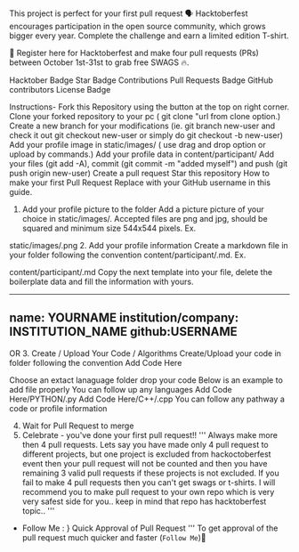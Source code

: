This project is perfect for your first pull request
🗣 Hacktoberfest encourages participation in the open source community, which grows bigger every year. Complete the challenge and earn a limited edition T-shirt.

📢 Register here for Hacktoberfest and make four pull requests (PRs) between October 1st-31st to grab free SWAGS 🔥.

Hacktober Badge Star Badge Contributions
Pull Requests Badge GitHub contributors License Badge

Instructions-
Fork this Repository using the button at the top on right corner.
Clone your forked repository to your pc ( git clone "url from clone option.)
Create a new branch for your modifications (ie. git branch new-user and check it out git checkout new-user or simply do git checkout -b new-user)
Add your profile image in static/images/ ( use drag and drop option or upload by commands.)
Add your profile data in content/participant/
Add your files (git add -A), commit (git commit -m "added myself") and push (git push origin new-user)
Create a pull request
Star this repository
How to make your first Pull Request
Replace <YOUR-USERNAME> with your GitHub username in this guide.

1. Add your profile picture to the folder
Add a picture picture of your choice in static/images/. Accepted files are png and jpg, should be squared and minimum size 544x544 pixels. Ex.

static/images/<YOUR-USERNAME>.png
2. Add your profile information
Create a markdown file in your folder following the convention content/participant/<YOUR-USERNAME>.md. Ex.

content/participant/<YOUR-USERNAME>.md
Copy the next template into your file, delete the boilerplate data and fill the information with yours.

---
name: YOURNAME
institution/company: INSTITUTION_NAME
github:USERNAME
---
OR
3. Create / Upload Your Code / Algorithms
Create/Upload your code in folder following the convention Add Code Here

Choose an extact lanaguage folder drop your code
Below is an example to add file properly
You can follow up any languages
Add Code Here/PYTHON/<YOUR-FILERNAME>.py
Add Code Here/C++/<YOUR-FILERNAME>.cpp
You can follow any pathway a code or profile information

4. Wait for Pull Request to merge
5. Celebrate - you've done your first pull request!!
'''
Always make more then 4 pull requests.
Lets say you have made only 4 pull request to different projects,
but one project is excluded from hackoctoberfest event then your pull request will not be counted and 
then you have remaining 3 valid pull requests if these projects is not excluded.
If you fail to make 4 pull requests then you can't get swags or t-shirts.
I will recommend you to make pull request to your own repo which is very very safest side for you..
keep in mind that repo has hacktoberfest topic..
'''
+ Follow Me : } Quick Approval of Pull Request
'''
To get approval of the pull request much quicker and faster (`Follow Me`)🚀
